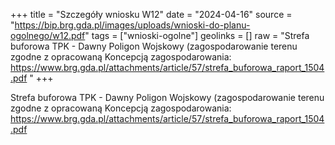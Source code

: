 +++
title = "Szczegóły wniosku W12"
date = "2024-04-16"
source = "https://bip.brg.gda.pl/images/uploads/wnioski-do-planu-ogolnego/w12.pdf"
tags = ["wnioski-ogolne"]
geolinks = []
raw = "Strefa buforowa TPK - Dawny Poligon Wojskowy (zagospodarowanie terenu zgodne z opracowaną Koncepcją zagospodarowania: https://www.brg.gda.pl/attachments/article/57/strefa_buforowa_raport_1504.pdf "
+++

Strefa buforowa TPK - Dawny Poligon Wojskowy (zagospodarowanie terenu zgodne z
opracowaną Koncepcją zagospodarowania:
https://www.brg.gda.pl/attachments/article/57/strefa_buforowa_raport_1504.pdf



